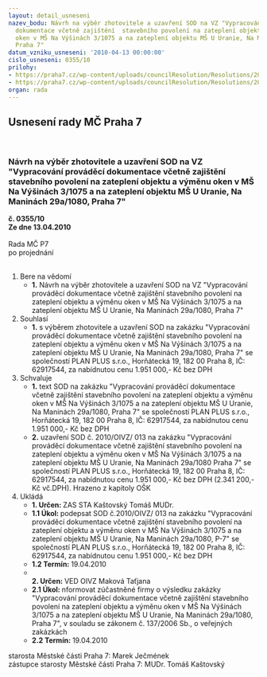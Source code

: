 ```yaml
---
layout: detail_usneseni
nazev_bodu: Návrh na výběr zhotovitele a uzavření SOD na VZ "Vypracování prováděcí
  dokumentace včetně zajištění  stavebního povolení na zateplení objektu a výměnu
  oken v MŠ Na Výšinách 3/1075 a na zateplení objektu MŠ U Uranie, Na Maninách 29a/1080,
  Praha 7"
datum_vzniku_usneseni: '2010-04-13 00:00:00'
cislo_usneseni: 0355/10
prilohy:
- https://praha7.cz/wp-content/uploads/councilResolution/Resolutions/20557/17-10-sod_-_op.doc
- https://praha7.cz/wp-content/uploads/councilResolution/Resolutions/20557/17-10-v%c3%bdzva.doc
organ: rada
---
```

<div id="ucUsn_pList" class="usn">
	<span><h2>Usnesení rady MČ Praha 7 </h2>
<br></span><div class="standBody">
<span><h3>Návrh na výběr zhotovitele a uzavření SOD na VZ "Vypracování prováděcí dokumentace včetně zajištění  stavebního povolení na zateplení objektu a výměnu oken v MŠ Na Výšinách 3/1075 a na zateplení objektu MŠ U Uranie, Na Maninách 29a/1080, Praha 7"</h3></span><div class="center">
		<strong>č. 0355/10</strong><br>
	</div>
<div class="center">
		<strong>Ze dne 13.04.2010</strong><br><br>
	</div>Rada MČ P7<br> po projednání<br><br><ol>
<li>Bere na vědomí<ul><li>
<strong>1.</strong> Návrh na výběr zhotovitele a uzavření SOD na VZ "Vypracování prováděcí dokumentace včetně zajištění stavebního povolení na zateplení objektu a výměnu oken v MŠ Na Výšinách 3/1075 a na zateplení objektu MŠ U Uranie, Na Maninách 29a/1080, Praha 7"</li></ul>
</li>
<li>Souhlasí<ul><li>
<strong>1.</strong> s výběrem  zhotovitele a uzavření SOD na zakázku "Vypracování prováděcí dokumentace včetně zajištění stavebního povolení na zateplení objektu a výměnu oken v MŠ Na Výšinách 3/1075 a na zateplení objektu MŠ U Uranie, Na Maninách 29a/1080, Praha 7" se společností PLAN PLUS s.r.o., Horňátecká 19, 182 00 Praha 8, IČ: 62917544, za nabídnutou cenu  1.951 000,- Kč bez DPH</li></ul>
</li>
<li>Schvaluje<ul>
<li>
<strong>1.</strong> text SOD na zakázku "Vypracování prováděcí dokumentace včetně zajištění  stavebního povolení na zateplení objektu a výměnu oken v MŠ Na Výšinách 3/1075 a na zateplení objektu MŠ U Uranie, Na Maninách 29a/1080, Praha 7" se společností PLAN PLUS s.r.o., Horňátecká 19, 182 00 Praha 8, IČ: 62917544, za nabídnutou cenu  1.951 000,- Kč bez DPH</li>
<li>
<strong>2.</strong> uzavření SOD č. 2010/OIVZ/ 013 na zakázku "Vypracování prováděcí dokumentace včetně zajištění  stavebního povolení na zateplení objektu a výměnu oken v MŠ Na Výšinách 3/1075 a na zateplení objektu MŠ U Uranie, Na Maninách 29a/1080 Praha 7" se společností PLAN PLUS s.r.o., Horňátecká 19, 182 00 Praha 8, IČ: 62917544, za nabídnutou cenu  1.951 000,- Kč bez DPH            (2.341 200,- Kč vč.DPH). Hrazeno z kapitoly OŠK</li>
</ul>
</li>
<li>Ukládá<ul>
<li>
<strong>1. Určen: </strong>ZAS STA Kaštovský Tomáš MUDr.</li>
<li>
<strong>1.1 Úkol: </strong>podepsat SOD č.2010/OIVZ/ 013 na zakázku "Vypracování prováděcí dokumentace včetně zajištění  stavebního povolení na zateplení objektu a výměnu oken v MŠ Na Výšinách 3/1075 a na zateplení objektu  MŠ           U Uranie, Na Maninách 29a/1080, P-7" se společností PLAN PLUS s.r.o., Horňátecká 19, 182 00 Praha 8, IČ: 62917544, za nabídnutou cenu        1.951 000,- Kč bez DPH </li>
<li>
<strong>1.2 Termín: </strong>19.04.2010</li>
<li>
<strong><br>2. Určen: </strong>VED OIVZ Maková Taťjana</li>
<li>
<strong>2.1 Úkol: </strong>nformovat zúčastněné firmy o výsledku zakázky "Vypracování prováděcí dokumentace včetně zajištění  stavebního povolení na zateplení objektu a výměnu oken v MŠ Na Výšinách 3/1075 a na zateplení objektu MŠ            U Uranie, Na Maninách 29a/1080, Praha 7", v souladu se zákonem             č. 137/2006 Sb., o veřejných zakázkách</li>
<li>
<strong>2.2 Termín: </strong>19.04.2010</li>
</ul>
</li>
</ol>starosta Městské části Praha 7: Marek Ječmének<br>zástupce starosty Městské části Praha 7: MUDr. Tomáš Kaštovský 
</div>
</div>